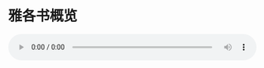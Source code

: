 # 雅各书概览

<audio style="width: 100%;" preload="false" controls controlslist="nodownload"><source src="//file.simai.life/audio/mp3/old/12260.mp3" type="audio/mpeg">Your browser does not support the audio element.</audio>


